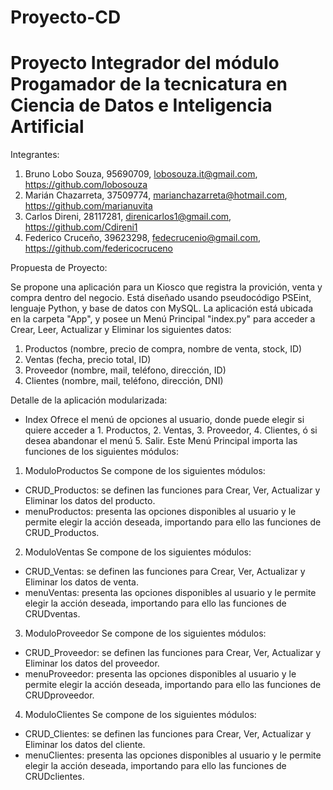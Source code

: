 # Proyecto-CD
# Proyecto Integrador del módulo Progamador de la tecnicatura en Ciencia de Datos e Inteligencia Artificial 

   Integrantes:
   
1. Bruno Lobo Souza, 95690709, lobosouza.it@gmail.com, https://github.com/lobosouza
2. Marián Chazarreta, 37509774, marianchazarreta@hotmail.com, https://github.com/marianuvita
3. Carlos Direni, 28117281, direnicarlos1@gmail.com, https://github.com/Cdireni1
4. Federico Cruceño, 39623298, fedecrucenio@gmail.com, https://github.com/federicocruceno


  Propuesta de Proyecto:
  
Se propone una aplicación para un Kiosco que registra la provición, venta y compra dentro del negocio. Está diseñado usando pseudocódigo PSEint, lenguaje Python, y base de datos con MySQL.
La aplicación está ubicada en la carpeta "App", y posee un Menú Principal "index.py" para acceder a Crear, Leer, Actualizar y Eliminar los siguientes datos: 
1. Productos (nombre, precio de compra, nombre de venta, stock, ID)
2. Ventas (fecha, precio total, ID)
3. Proveedor (nombre, mail, teléfono, dirección, ID)
4. Clientes (nombre, mail, teléfono, dirección, DNI)

  Detalle de la aplicación modularizada:
  
- Index
Ofrece el menú de opciones al usuario, donde puede elegir si quiere acceder a 1. Productos, 2. Ventas, 3. Proveedor, 4. Clientes, ó si desea abandonar el menú 5. Salir.
Este Menú Principal importa las funciones de los siguientes módulos:

  
1. ModuloProductos
Se compone de los siguientes módulos:
- CRUD_Productos: se definen las funciones para Crear, Ver, Actualizar y Eliminar los datos del producto.
- menuProductos: presenta las opciones disponibles al usuario y le permite elegir la acción deseada, importando para ello las funciones de CRUD_Productos.

2. ModuloVentas
Se compone de los siguientes módulos:
- CRUD_Ventas: se definen las funciones para Crear, Ver, Actualizar y Eliminar los datos de venta.
- menuVentas: presenta las opciones disponibles al usuario y le permite elegir la acción deseada, importando para ello las funciones de CRUDventas.

3. ModuloProveedor
Se compone de los siguientes módulos:
- CRUD_Proveedor: se definen las funciones para Crear, Ver, Actualizar y Eliminar los datos del proveedor.
- menuProveedor: presenta las opciones disponibles al usuario y le permite elegir la acción deseada, importando para ello las funciones de CRUDproveedor.

4. ModuloClientes
Se compone de los siguientes módulos:
- CRUD_Clientes: se definen las funciones para Crear, Ver, Actualizar y Eliminar los datos del cliente.
- menuClientes: presenta las opciones disponibles al usuario y le permite elegir la acción deseada, importando para ello las funciones de CRUDclientes.

